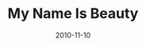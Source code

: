 ---
layout: music 
title: "My Name Is Beauty"
date: 2010-11-10 
description: "Demo mix of \"My Name Is Beauty.\""
sc-permalink-url: "http://soundcloud.com/crdschurch/my-name-is-beauty"
audio: "http://s3.amazonaws.com/crossroads-media/music/audio/My%20Name%20Is%20Beauty%20[Demo%20Mix].mp3"
audio-duration: "04:31"
src: "http://s3.amazonaws.com/crossroads-media/images/beauty_190x100.jpg"
---